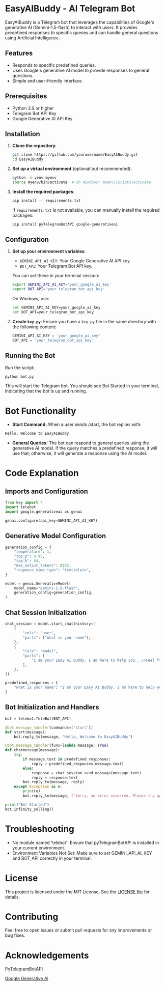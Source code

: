 # EasyAIBuddy - AI Telegram Bot

EasyAIBuddy is a Telegram bot that leverages the capabilities of Google's generative AI (Gemini-1.5-flash) to interact with users. It provides predefined responses to specific queries and can handle general questions using Artificial Intelligence.

## Features

- Responds to specific predefined queries.
- Uses Google's generative AI model to provide responses to general questions.
- Simple and user-friendly interface.

## Prerequisites

- Python 3.6 or higher
- Telegram Bot API Key
- Google Generative AI API Key

## Installation

1. **Clone the repository**:
    ```sh
    git clone https://github.com/yourusername/EasyAIBuddy.git
    cd EasyAIBuddy
    ```

2. **Set up a virtual environment** (optional but recommended):
    ```sh
    python -m venv myenv
    source myenv/bin/activate  # On Windows: myenv\Scripts\activate
    ```

3. **Install the required packages**:
    ```sh
    pip install -r requirements.txt
    ```

    If `requirements.txt` is not available, you can manually install the required packages:
    ```sh
    pip install pyTelegramBotAPI google-generativeai
    ```

## Configuration

1. **Set up your environment variables**:
    - `GEMINI_API_AI_KEY`: Your Google Generative AI API key.
    - `BOT_API`: Your Telegram Bot API key.

    You can set these in your terminal session:

    ```sh
    export GEMINI_API_AI_KEY='your_google_ai_key'
    export BOT_API='your_telegram_bot_api_key'
    ```

    On Windows, use:

    ```sh
    set GEMINI_API_AI_KEY=your_google_ai_key
    set BOT_API=your_telegram_bot_api_key
    ```

2. **Create `key.py`**:
    Ensure you have a `key.py` file in the same directory with the following content:

    ```python
    GEMINI_API_AI_KEY = 'your_google_ai_key'
    BOT_API = 'your_telegram_bot_api_key'
    ```

## Running the Bot

Run the script:

```sh
python bot.py
```

This will start the Telegram bot. You should see Bot Started in your terminal, indicating that the bot is up and running.

# Bot Functionality

- **Start Command:**
When a user sends /start, the bot replies with:
```bash
Hello, Welcome to EasyAIBuddy
```

- **General Queries:**
The bot can respond to general queries using the generative AI model. If the query matches a predefined response, it will use that; otherwise, it will generate a response using the AI model.

# Code Explanation
## Imports and Configuration
```python
from key import *
import telebot
import google.generativeai as genai

genai.configure(api_key=GEMINI_API_AI_KEY)
```
## Generative Model Configuration
```python
generation_config = {
    "temperature": 1,
    "top_p": 0.95,
    "top_k": 64,
    "max_output_tokens": 8192,
    "response_mime_type": "text/plain",
}

model = genai.GenerativeModel(
    model_name="gemini-1.5-flash",
    generation_config=generation_config,
)
```
## Chat Session Initialization
```python
chat_session = model.start_chat(history=[
    {
        "role": "user",
        "parts": ["what is your name"],
    },
    {
        "role": "model",
        "parts": [
            "I am your Easy AI Buddy. I am here to help you...\nFeel free to ask anything.",
        ],
    },
])

predefined_responses = {
    "what is your name": "I am your Easy AI Buddy. I am here to help you... Feel free to ask anything.",
}
```
## Bot Initialization and Handlers
```python
bot = telebot.TeleBot(BOT_API)

@bot.message_handler(commands=['start'])
def start(message):
    bot.reply_to(message, "Hello, Welcome to EasyAIBuddy")

@bot.message_handler(func=lambda message: True)
def chatmessage(message):
    try:
        if message.text in predefined_responses:
            reply = predefined_responses[message.text]
        else:
            response = chat_session.send_message(message.text)
            reply = response.text
        bot.reply_to(message, reply)
    except Exception as e:
        print(e)
        bot.reply_to(message, f"Sorry, an error occurred. Please try again later.\nError: {str(e)}")

print("Bot Started")
bot.infinity_polling()
```
# Troubleshooting
- No module named 'telebot': Ensure that pyTelegramBotAPI is installed in your current environment.
- Environment Variables Not Set: Make sure to set GEMINI_API_AI_KEY and BOT_API correctly in your terminal.
# License
This project is licensed under the MIT License. See the [LICENSE file](LICENSE.md) for details.

# Contributing
Feel free to open issues or submit pull requests for any improvements or bug fixes.

# Acknowledgements
[PyTelegramBotAPI](https://github.com/eternnoir/pyTelegramBotAPI)

[Google Generative AI](https://ai.google/)



